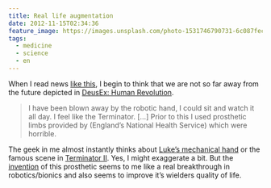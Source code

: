 ```yaml
---
title: Real life augmentation
date: 2012-11-15T02:34:36
feature_image: https://images.unsplash.com/photo-1531746790731-6c087fecd65a?ixlib=rb-0.3.5&q=80&fm=jpg&crop=entropy&cs=tinysrgb&w=1080&fit=max&ixid=eyJhcHBfaWQiOjExNzczfQ&s=3d95aea79d76fd5fb2d86ffd06feedee
tags:
  - medicine
  - science
  - en
---
```


When I read news [like this](http://www.nydailynews.com/news/world/uk-man-amazing-new-robotic-arm-article-1.1198220), I begin to think that we are not so far away from the future depicted in [DeusEx: Human Revolution](http://www.youtube.com/watch?v=Kq5KWLqUewc).

> I have been blown away by the robotic hand, I could sit and watch it all day. I feel like the Terminator. […] Prior to this I used prosthetic limbs provided by (England’s National Health Service) which were horrible.

The geek in me almost instantly thinks about [Luke’s mechanical hand](http://www.harrr.org/robotpower/wp-content/uploads/2009/10/LukeHand.jpg) or the famous scene in [Terminator II](http://www.youtube.com/watch?v=aAr8llumKnY). Yes, I might exaggerate a bit. But the [invention](http://bebionic.com) of this prosthetic seems to me like a real breakthrough in robotics/bionics and also seems to improve it’s wielders quality of life.
